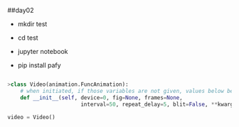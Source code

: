 ##day02

* mkdir test
* cd test
* jupyter notebook

* pip install pafy

```python

>class Video(animation.FuncAnimation):
    # when initiated, if those variables are not given, values below becomes the default value
    def __init__(self, device=0, fig=None, frames=None,
                       interval=50, repeat_delay=5, blit=False, **kwargs):

video = Video()

```